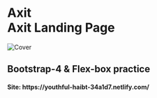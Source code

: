 <h1><strong>Axit</strong> <br>Axit Landing Page</h1>

<p>
	<img src="https://i.ibb.co/4K12KBP/Cover-3-4.png" alt="Cover">
</p>

<h2>Bootstrap-4 & Flex-box practice</h2>


<h4>Site: https://youthful-haibt-34a1d7.netlify.com/ </h4>

